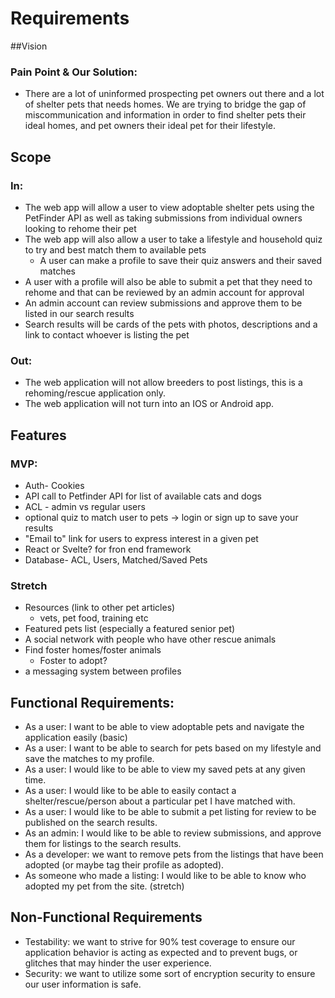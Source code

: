 # Requirements

##Vision

### Pain Point & Our Solution:
- There are a lot of uninformed prospecting pet owners out there and a lot of shelter pets that needs homes. We are trying to bridge the gap of miscommunication and information in order to find shelter pets their ideal homes, and pet owners their ideal pet for their lifestyle. 

## Scope 

### In: 
- The web app will allow a user to view adoptable shelter pets using the PetFinder API as well as taking submissions from individual owners looking to rehome their pet 
- The web app will also allow a user to take a lifestyle and household quiz to try and best match them to available pets 
    - A user can make a profile to save their quiz answers and their saved matches 
- A user with a profile will also be able to submit a pet that they need to rehome and that can be reviewed by an admin account for approval 
- An admin account can review submissions and approve them to be listed in our search results 
- Search results will be cards of the pets with photos, descriptions and a link to contact whoever is listing the pet 

### Out:
- The web application will not allow breeders to post listings, this is a rehoming/rescue application only.
- The web application will not turn into an IOS or Android app.

## Features

### MVP:
- Auth- Cookies
- API call to Petfinder API for list of available cats and dogs
- ACL - admin vs regular users 
- optional quiz to match user to pets -> login or sign up to save your results
- "Email to" link for users to express interest in a given pet
- React or Svelte? for fron end framework 
- Database- ACL, Users, Matched/Saved Pets

### Stretch
- Resources (link to other pet articles)
    - vets, pet food, training etc
- Featured pets list (especially a featured senior pet)
- A social network with people who have other rescue animals
- Find foster homes/foster animals
    - Foster to adopt? 
- a messaging system between profiles 

## Functional Requirements:
- As a user: I want to be able to view adoptable pets and navigate the application easily (basic)
- As a user: I want to be able to search for pets based on my lifestyle and save the matches to my profile.
- As a user: I would like to be able to view my saved pets at any given time.
- As a user: I would like to be able to easily contact a shelter/rescue/person about a particular pet I have matched with.
- As a user: I would like to be able to submit a pet listing for review to be published on the search results.
- As an admin: I would like to be able to review submissions, and approve them for listings to the search results.
- As a developer: we want to remove pets from the listings that have been adopted (or maybe tag their profile as adopted).
- As someone who made a listing: I would like to be able to know who adopted my pet from the site. (stretch)


## Non-Functional Requirements
- Testability: we want to strive for 90% test coverage to ensure our application behavior is acting as expected and to prevent bugs, or glitches that may hinder the user experience. 
- Security: we want to utilize some sort of encryption security to ensure our user information is safe. 